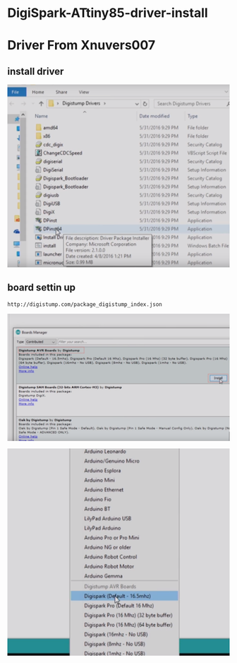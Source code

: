 # DigiSpark-ATtiny85-driver-install

# Driver From Xnuvers007

## install driver

![image](https://github.com/LilyGO/DigiSpark-ATtiny85-driver-install/blob/master/image/image1.png)

## board settin up
    
    http://digistump.com/package_digistump_index.json
![image](https://github.com/LilyGO/DigiSpark-ATtiny85-driver-install/blob/master/image/image3.png)

![image](https://github.com/LilyGO/DigiSpark-ATtiny85-driver-install/blob/master/image/image2.png)
